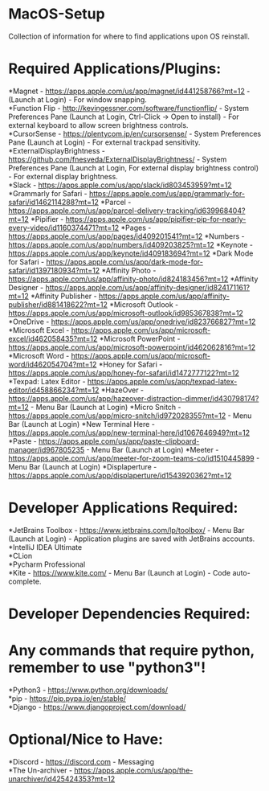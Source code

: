 # MacOS-Setup  
Collection of information for where to find applications upon OS reinstall.  

# Required Applications/Plugins:  
*Magnet - https://apps.apple.com/us/app/magnet/id441258766?mt=12 - (Launch at Login) - For window snapping.  
*Function Flip - http://kevingessner.com/software/functionflip/ - System Preferences Pane (Launch at Login, Ctrl-Click -> Open to install) - For external keyboard to allow screen brightness controls.  
*CursorSense - https://plentycom.jp/en/cursorsense/ - System Preferences Pane (Launch at Login) -  For external trackpad sensitivity.  
*ExternalDisplayBrightness - https://github.com/fnesveda/ExternalDisplayBrightness/ - System Preferences Pane (Launch at Login, For external display brightness control) - For external display brightness.  
*Slack - https://apps.apple.com/us/app/slack/id803453959?mt=12
*Grammarly for Safari - https://apps.apple.com/us/app/grammarly-for-safari/id1462114288?mt=12
*Parcel - https://apps.apple.com/us/app/parcel-delivery-tracking/id639968404?mt=12
*Pipifier - https://apps.apple.com/us/app/pipifier-pip-for-nearly-every-video/id1160374471?mt=12
*Pages - https://apps.apple.com/us/app/pages/id409201541?mt=12
*Numbers - https://apps.apple.com/us/app/numbers/id409203825?mt=12
*Keynote - https://apps.apple.com/us/app/keynote/id409183694?mt=12
*Dark Mode for Safari - https://apps.apple.com/us/app/dark-mode-for-safari/id1397180934?mt=12
*Affinity Photo - https://apps.apple.com/us/app/affinity-photo/id824183456?mt=12
*Affinity Designer - https://apps.apple.com/us/app/affinity-designer/id824171161?mt=12
*Affinity Publisher - https://apps.apple.com/us/app/affinity-publisher/id881418622?mt=12
*Microsoft Outlook - https://apps.apple.com/us/app/microsoft-outlook/id985367838?mt=12
*OneDrive - https://apps.apple.com/us/app/onedrive/id823766827?mt=12
*Microsoft Excel - https://apps.apple.com/us/app/microsoft-excel/id462058435?mt=12
*Microsoft PowerPoint - https://apps.apple.com/us/app/microsoft-powerpoint/id462062816?mt=12
*Microsoft Word - https://apps.apple.com/us/app/microsoft-word/id462054704?mt=12
*Honey for Safari - https://apps.apple.com/us/app/honey-for-safari/id1472777122?mt=12
*Texpad: Latex Editor - https://apps.apple.com/us/app/texpad-latex-editor/id458866234?mt=12
*HazeOver - https://apps.apple.com/us/app/hazeover-distraction-dimmer/id430798174?mt=12 - Menu Bar (Launch at Login)
*Micro Snitch - https://apps.apple.com/us/app/micro-snitch/id972028355?mt=12 - Menu Bar (Launch at Login)
*New Terminal Here - https://apps.apple.com/us/app/new-terminal-here/id1067646949?mt=12
*Paste - https://apps.apple.com/us/app/paste-clipboard-manager/id967805235 - Menu Bar (Launch at Login)
*Meeter - https://apps.apple.com/us/app/meeter-for-zoom-teams-co/id1510445899 - Menu Bar (Launch at Login)
*Displaperture - https://apps.apple.com/us/app/displaperture/id1543920362?mt=12



# Developer Applications Required:  
*JetBrains Toolbox - https://www.jetbrains.com/lp/toolbox/ - Menu Bar (Launch at Login) - Application plugins are saved with JetBrains accounts.  
    *IntelliJ IDEA Ultimate  
    *CLion  
    *Pycharm Professional  
*Kite - https://www.kite.com/ - Menu Bar (Launch at Login) - Code auto-complete.  

# Developer Dependencies Required:  
# Any commands that require python, remember to use "python3"!  
*Python3 - https://www.python.org/downloads/  
*pip - https://pip.pypa.io/en/stable/  
*Django - https://www.djangoproject.com/download/  


# Optional/Nice to Have:  
*Discord - https://discord.com - Messaging  
*The Un-archiver - https://apps.apple.com/us/app/the-unarchiver/id425424353?mt=12
